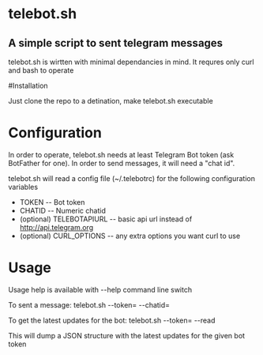 # telebot.sh

## A simple script to sent telegram messages

telebot.sh is wirtten with minimal dependancies in mind. It requres only curl and bash to operate

#Installation

Just clone the repo to a detination, make telebot.sh executable

# Configuration
In order to operate, telebot.sh needs at least Telegram Bot token (ask BotFather for one). In order to send messages, it will need a "chat id".

telebot.sh will read a config file (~/.telebotrc) for the following configuration variables
- TOKEN -- Bot token
- CHATID -- Numeric chatid
- (optional) TELEBOTAPIURL -- basic api url instead of http://api.telegram.org
- (optional) CURL_OPTIONS -- any extra options you want curl to use

# Usage

Usage help is available with --help command line switch

To sent a message:
telebot.sh --token=<TOKEN> --chatid=<CHATID> <message to be send>

To get the latest updates for the bot:
telebot.sh --token=<TOKEN> --read

This will dump a JSON structure with the latest updates for the given bot token
